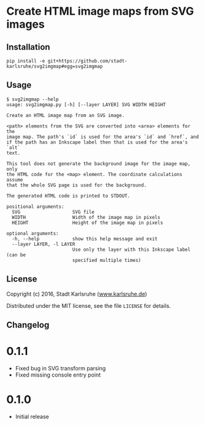 # Create HTML image maps from SVG images

## Installation

    pip install -e git+https://github.com/stadt-karlsruhe/svg2imgmap#egg=svg2imgmap

## Usage

    $ svg2imgmap --help
    usage: svg2imgmap.py [-h] [--layer LAYER] SVG WIDTH HEIGHT

    Create an HTML image map from an SVG image.

    <path> elements from the SVG are converted into <area> elements for the
    image map. The path's `id` is used for the area's `id` and `href`, and
    if the path has an Inkscape label then that is used for the area's `alt`
    text.

    This tool does not generate the background image for the image map, only
    the HTML code for the <map> element. The coordinate calculations assume
    that the whole SVG page is used for the background.

    The generated HTML code is printed to STDOUT.

    positional arguments:
      SVG                   SVG file
      WIDTH                 Width of the image map in pixels
      HEIGHT                Height of the image map in pixels

    optional arguments:
      -h, --help            show this help message and exit
      --layer LAYER, -l LAYER
                            Use only the layer with this Inkscape label (can be
                            specified multiple times)

## License

Copyright (c) 2016, Stadt Karlsruhe (www.karlsruhe.de)

Distributed under the MIT license, see the file `LICENSE` for details.


## Changelog

# 0.1.1

- Fixed bug in SVG transform parsing
- Fixed missing console entry point

# 0.1.0

- Initial release

